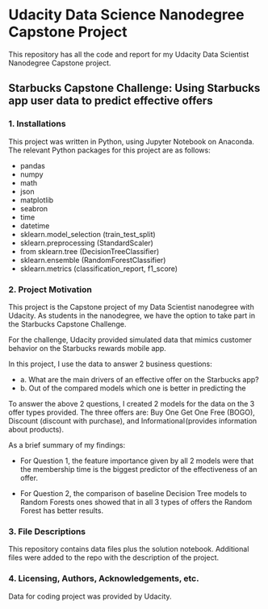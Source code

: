 # Udacity Data Science Nanodegree Capstone Project

This repository has all the code and report for my Udacity Data Scientist Nanodegree Capstone project.

## Starbucks Capstone Challenge: Using Starbucks app user data to predict effective offers

### 1. Installations
This project was written in Python, using Jupyter Notebook on Anaconda. The relevant Python packages for this project are as follows:

- pandas
- numpy
- math
- json
- matplotlib
- seabron
- time
- datetime
- sklearn.model_selection (train_test_split)
- sklearn.preprocessing (StandardScaler)
- from sklearn.tree (DecisionTreeClassifier)
- sklearn.ensemble (RandomForestClassifier)
- sklearn.metrics (classification_report, f1_score)

### 2. Project Motivation
This project is the Capstone project of my Data Scientist nanodegree with Udacity. As students in the nanodegree, we have the option to take part in the Starbucks Capstone Challenge.

For the challenge, Udacity provided simulated data that mimics customer behavior on the Starbucks rewards mobile app.

In this project, I use the data to answer 2 business questions:

  - a. What are the main drivers of an effective offer on the Starbucks app?
  - b. Out of the compared models which one is better in predicting the 

To answer the above 2 questions, I created 2 models for the data on the 3 offer types provided. The three offers are: Buy One Get One Free (BOGO), Discount (discount with purchase), and Informational (provides information about products).

As a brief summary of my findings:
- For Question 1, the feature importance given by all 2 models were that the membership time is the biggest predictor of the effectiveness of an offer.

- For Question 2, the comparison of baseline Decision Tree models to Random Forests ones showed that in all 3 types of offers the Random Forest has better results.

### 3. File Descriptions
This repository contains data files plus the solution notebook. Additional files were added to the repo with the description of the project.

### 4. Licensing, Authors, Acknowledgements, etc.

Data for coding project was provided by Udacity.
